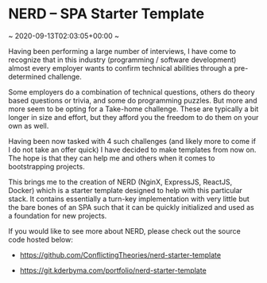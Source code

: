 # NERD &#8211; SPA Starter Template
~ 2020-09-13T02:03:05+00:00 ~

Having been performing a large number of interviews, I have come to recognize that in this industry (programming / software development) almost every employer wants to confirm technical abilities through a pre-determined challenge.

Some employers do a combination of technical questions, others do theory based questions or trivia, and some do programming puzzles. But more and more seem to be opting for a Take-home challenge. These are typically a bit longer in size and effort, but they afford you the freedom to do them on your own as well.

Having been now tasked with 4 such challenges (and likely more to come if I do not take an offer quick) I have decided to make templates from now on. The hope is that they can help me and others when it comes to bootstrapping projects.

This brings me to the creation of NERD (NginX, ExpressJS, ReactJS, Docker) which is a starter template designed to help with this particular stack. It contains essentially a turn-key implementation with very little but the bare bones of an SPA such that it can be quickly initialized and used as a foundation for new projects.

If you would like to see more about NERD, please check out the source code hosted below:

- https://github.com/ConflictingTheories/nerd-starter-template

- https://git.kderbyma.com/portfolio/nerd-starter-template